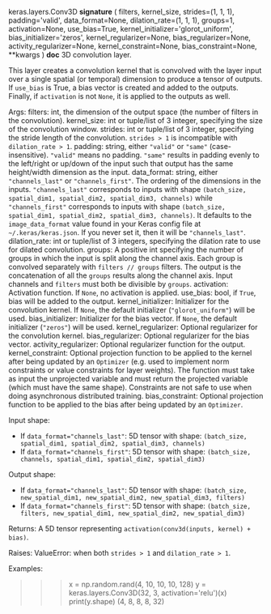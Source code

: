 keras.layers.Conv3D
__signature__
(
  filters,
  kernel_size,
  strides=(1,
  1,
  1),
  padding='valid',
  data_format=None,
  dilation_rate=(1,
  1,
  1),
  groups=1,
  activation=None,
  use_bias=True,
  kernel_initializer='glorot_uniform',
  bias_initializer='zeros',
  kernel_regularizer=None,
  bias_regularizer=None,
  activity_regularizer=None,
  kernel_constraint=None,
  bias_constraint=None,
  **kwargs
)
__doc__
3D convolution layer.

This layer creates a convolution kernel that is convolved with the layer
input over a single spatial (or temporal) dimension to produce a tensor of
outputs. If `use_bias` is True, a bias vector is created and added to the
outputs. Finally, if `activation` is not `None`, it is applied to the
outputs as well.

Args:
    filters: int, the dimension of the output space (the number of filters
        in the convolution).
    kernel_size: int or tuple/list of 3 integer, specifying the size of the
        convolution window.
    strides: int or tuple/list of 3 integer, specifying the stride length
        of the convolution. `strides > 1` is incompatible with
        `dilation_rate > 1`.
    padding: string, either `"valid"` or `"same"` (case-insensitive).
        `"valid"` means no padding. `"same"` results in padding evenly to
        the left/right or up/down of the input such that output has the same
        height/width dimension as the input.
    data_format: string, either `"channels_last"` or `"channels_first"`.
        The ordering of the dimensions in the inputs. `"channels_last"`
        corresponds to inputs with shape
        `(batch_size, spatial_dim1, spatial_dim2, spatial_dim3, channels)`
        while `"channels_first"` corresponds to inputs with shape
        `(batch_size, spatial_dim1, spatial_dim2, spatial_dim3, channels)`.
        It defaults to the `image_data_format` value found in your Keras
        config file at `~/.keras/keras.json`. If you never set it, then it
        will be `"channels_last"`.
    dilation_rate: int or tuple/list of 3 integers, specifying the dilation
        rate to use for dilated convolution.
    groups: A positive int specifying the number of groups in which the
        input is split along the channel axis. Each group is convolved
        separately with `filters // groups` filters. The output is the
        concatenation of all the `groups` results along the channel axis.
        Input channels and `filters` must both be divisible by `groups`.
    activation: Activation function. If `None`, no activation is applied.
    use_bias: bool, if `True`, bias will be added to the output.
    kernel_initializer: Initializer for the convolution kernel. If `None`,
        the default initializer (`"glorot_uniform"`) will be used.
    bias_initializer: Initializer for the bias vector. If `None`, the
        default initializer (`"zeros"`) will be used.
    kernel_regularizer: Optional regularizer for the convolution kernel.
    bias_regularizer: Optional regularizer for the bias vector.
    activity_regularizer: Optional regularizer function for the output.
    kernel_constraint: Optional projection function to be applied to the
        kernel after being updated by an `Optimizer` (e.g. used to implement
        norm constraints or value constraints for layer weights). The
        function must take as input the unprojected variable and must return
        the projected variable (which must have the same shape). Constraints
        are not safe to use when doing asynchronous distributed training.
    bias_constraint: Optional projection function to be applied to the
        bias after being updated by an `Optimizer`.

Input shape:
- If `data_format="channels_last"`:
    5D tensor with shape:
    `(batch_size, spatial_dim1, spatial_dim2, spatial_dim3, channels)`
- If `data_format="channels_first"`:
    5D tensor with shape:
    `(batch_size, channels, spatial_dim1, spatial_dim2, spatial_dim3)`

Output shape:
- If `data_format="channels_last"`:
    5D tensor with shape:
    `(batch_size, new_spatial_dim1, new_spatial_dim2, new_spatial_dim3,
    filters)`
- If `data_format="channels_first"`:
    5D tensor with shape:
    `(batch_size, filters, new_spatial_dim1, new_spatial_dim2,
    new_spatial_dim3)`

Returns:
    A 5D tensor representing `activation(conv3d(inputs, kernel) + bias)`.

Raises:
    ValueError: when both `strides > 1` and `dilation_rate > 1`.

Examples:

>>> x = np.random.rand(4, 10, 10, 10, 128)
>>> y = keras.layers.Conv3D(32, 3, activation='relu')(x)
>>> print(y.shape)
(4, 8, 8, 8, 32)
